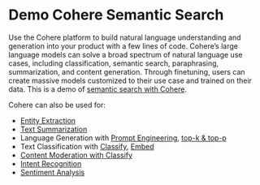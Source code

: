 # Demo Cohere Semantic Search

Use the Cohere platform to build natural language understanding and generation into your product with a few lines of code. Cohere’s large language models can solve a broad spectrum of natural language use cases, including classification, semantic search, paraphrasing, summarization, and content generation. Through finetuning, users can create massive models customized to their use case and trained on their data.
This is a demo of [semantic search with Cohere](https://github.com/adrienpayong/democoheresemanticsearch/blob/main/SemanticSearchcohere.ipynb).

Cohere can also be used for:
- [Entity Extraction](https://docs.cohere.ai/entity-extraction)
- [Text Summarization](https://docs.cohere.ai/text-summarization-example)
- Language Generation with [Prompt Engineering](https://docs.cohere.ai/prompt-engineering-wiki), [top-k & top-p](https://docs.cohere.ai/token-picking)
- Text Classification with [Classify](https://docs.cohere.ai/sentiment-analysis-example), [Embed](https://docs.cohere.ai/text-classification-embeddings)
- [Content Moderation with Classify](https://docs.cohere.ai/classify-content-mod)
- [Intent Recognition](https://docs.cohere.ai/intent-recognition)
- [Sentiment Analysis](https://docs.cohere.ai/sentiment-analysis-guide)
